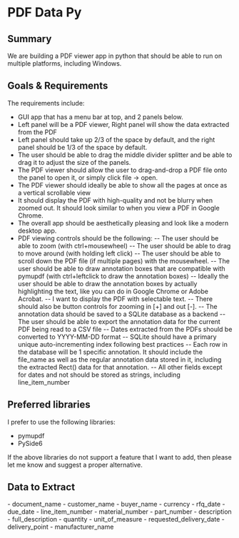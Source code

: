 # PDF Data Py

## Summary
We are building a PDF viewer app in python that should be able to run on multiple platforms, including Windows.

## Goals & Requirements
The requirements include:
- GUI app that has a menu bar at top, and 2 panels below.
- Left panel will be a PDF viewer, Right panel will show the data extracted from the PDF
- Left panel should take up 2/3 of the space by default, and the right panel should be 1/3 of the space by default.
- The user should be able to drag the middle divider splitter and be able to drag it to adjust the size of the panels.
- The PDF viewer should allow the user to drag-and-drop a PDF file onto the panel to open it, or simply click file -> open.
- The PDF viewer should ideally be able to show all the pages at once as a vertical scrollable view
- It should display the PDF with high-quality and not be blurry when zoomed out. It should look similar to when you view a PDF in Google Chrome.
- The overall app should be aesthetically pleasing and look like a modern desktop app.
- PDF viewing controls should be the following:
-- The user should be able to zoom (with ctrl+mousewheel)
-- The user should be able to drag to move around (with holding left click)
-- The user should be able to scroll down the PDF file (if multiple pages) with the mousewheel.
-- The user should be able to draw annotation boxes that are compatible with pymupdf (with ctrl+leftclick to draw the annotation boxes)
-- Ideally the user should be able to draw the annotation boxes by actually highlighting the text, like you can do in Google Chrome or Adobe Acrobat.
-- I want to display the PDF with selectable text. 
-- There should also be button controls for zooming in [+] and out [-].
-- The annotation data should be saved to a SQLite database as a backend
-- The user should be able to export the annotation data for the current PDF being read to a CSV file
-- Dates extracted from the PDFs should be converted to YYYY-MM-DD format
-- SQLite should have a primary unique auto-incrementing index following best practices
-- Each row in the database will be 1 specific annotation. It should include the file_name as well as the regular annotation data stored in it, including the extracted Rect() data for that annotation.
-- All other fields except for dates and not should be stored as strings, including line_item_number

## Preferred libraries
I prefer to use the following libraries:
- pymupdf
- PySide6

If the above libraries do not support a feature that I want to add, then please let me know and suggest a proper alternative. 

## Data to Extract
<data to extract>
<meta data>
- document_name
- customer_name
- buyer_name
- currency
- rfq_date
- due_date
</meta data>

<line item data>
- line_item_number
- material_number
- part_number
- description
- full_description
- quantity
- unit_of_measure
- requested_delivery_date
- delivery_point
- manufacturer_name
</line item data>
</data to extract>

